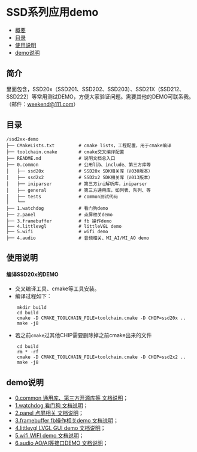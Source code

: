 # SSD系列应用demo<a name="demoDoc"></a>

-   [概要](#demoDoc1)
-   [目录](#demoDoc2)
-   [使用说明](#demoDoc3)
-   [demo说明](#demoDoc4)

## 简介<a name="demoDoc1"></a>

里面包含，SSD20x（SSD201、SSD202、SSD203）、SSD21X（SSD212、SSD222）等常用测试DEMO，方便大家验证问题。需要其他的DEMO可联系我。（邮件：weekend@111.com）

## 目录<a name="demoDoc2"></a>

```
/ssd2xx-demo
├── CMakeLists.txt         # cmake lists，工程配置，用于cmake编译
├── toolchain.cmake        # cmake交叉编译配置
├── README.md              # 说明文档总入口
├── 0.common               # 公用lib、include、第三方库等
│   ├── ssd20x             # SSD20x SDK相关库（V030版本）
│   ├── ssd2x2             # SSD2x2 SDK相关库（V013版本）
│   ├── iniparser          # 第三方ini解析库，iniparser
│   ├── general            # 第三方通用库，如列表、队列、等
│   ├── tests              # common测试代码
│   └── 
├── 1.watchdog             # 看门狗demo
├── 2.panel                # 点屏相关demo
├── 3.framebuffer          # fb 操作demo
├── 4.littlevgl            # littleVGL demo
├── 5.wifi                 # wifi demo
├── 4.audio                # 音频相关、MI_AI/MI_AO demo
```

## 使用说明<a name="demoDoc3"></a>

#### 编译SSD20x的DEMO
-   交叉编译工具、cmake等工具安装。
-   编译过程如下：
```shell
    mkdir build
    cd build
    cmake -D CMAKE_TOOLCHAIN_FILE=toolchain.cmake -D CHIP=ssd20x ..
    make -j8
```
-   若之前`cmake`过其他CHIP需要删除掉之前cmake出来的文件
```shell
    cd build
    rm * -rf
    cmake -D CMAKE_TOOLCHAIN_FILE=toolchain.cmake -D CHIP=ssd2x2 ..
    make -j8
```
## demo说明<a name="demoDoc4"></a>

-   [0.common 通用库、第三方开源库等 文档说明](./0.common/common-doc.md)；
-   [1.watchdog 看门狗 文档说明](./1.watchdog/watchdog-doc.md)；
-   [2.panel 点屏相关 文档说明](./2.panel/panel-doc.md)；
-   [3.framebuffer fb操作相关demo 文档说明](./3.framebuffer/framebuffer-doc.md)；
-   [4.littlevgl LVGL GUI demo 文档说明](./4.littlevgl/littlevgl-doc.md)；
-   [5.wifi  WIFI demo 文档说明](./5.wifi/wifi-doc.md)；
-   [6.audio  AO/AI等接口DEMO 文档说明](./6.audio/audio-doc.md)；
